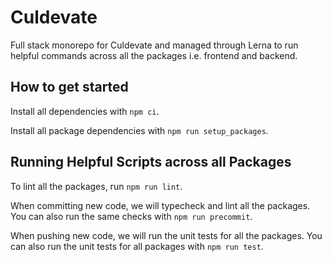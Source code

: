 # Culdevate

Full stack monorepo for Culdevate and managed through Lerna to run helpful commands across all the packages i.e. frontend and backend.

## How to get started

Install all dependencies with `npm ci`.

Install all package dependencies with `npm run setup_packages`.

## Running Helpful Scripts across all Packages

To lint all the packages, run `npm run lint`.

When committing new code, we will typecheck and lint all the packages.
You can also run the same checks with `npm run precommit`.

When pushing new code, we will run the unit tests for all the packages.
You can also run the unit tests for all packages with `npm run test`.
